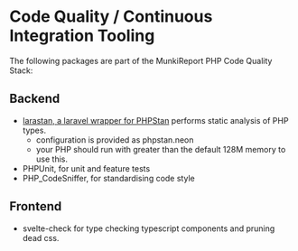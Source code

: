 # Code Quality / Continuous Integration Tooling

The following packages are part of the MunkiReport PHP Code Quality Stack:

## Backend

* [larastan, a laravel wrapper for PHPStan](https://github.com/nunomaduro/larastan) performs static analysis of PHP types.
  * configuration is provided as phpstan.neon
  * your PHP should run with greater than the default 128M memory to use this.
* PHPUnit, for unit and feature tests
* PHP_CodeSniffer, for standardising code style


## Frontend

* svelte-check for type checking typescript components and pruning dead css.


